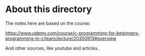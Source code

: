 # About this directory

The notes here are based on the course:

https://www.udemy.com/course/c-programming-for-beginners-programming-in-c/learn/lecture/20350913#overview

And other sources, like youtube and articles.
